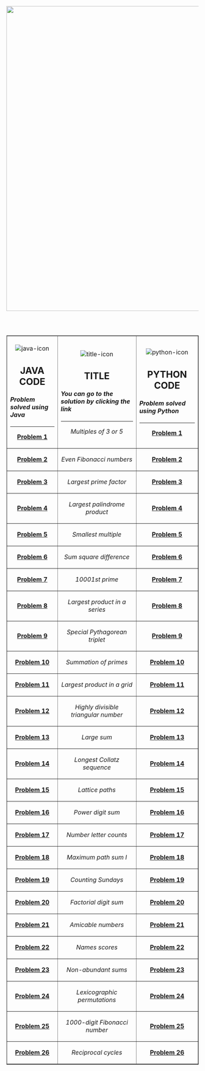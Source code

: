 </br>
<div align="center">
  <img src="https://user-images.githubusercontent.com/72516854/222898457-6cb7af06-a1d9-4580-8534-351a2923d112.gif" width="800" />
</div>

</br> </br>

<div align="center">
<table border="1">
<tr>
<td>
<div align="center">
</br>
<img src="https://user-images.githubusercontent.com/72516854/222920816-b993b63c-56ab-4af7-8b5a-10b5d6aa68ca.gif" alt="java-icon" />
</div>
<h2 align="center">JAVA CODE</h2>
<h4>
<strong><em>Problem solved using Java</em></strong>
</h4>
<hr />
<p align="center">
<a
href="https://github.com/mces58/ProjectEuler/blob/main/Java/Problem1/src/Main.java">
<strong>Problem 1</strong>
</a>
</p>
</td>
<td>
<div align="center">
</br>
<img src="https://user-images.githubusercontent.com/72516854/222920852-6cbec805-4739-4e61-90e1-6916b397300e.gif" alt="title-icon" />
</div>
<h2 align="center">TITLE</h2>
<h4>
<strong>
<em> You can go to the solution by clicking the link </em>
</strong>
</h4>
<hr />
<p align="center"><em>Multiples of 3 or 5</em></p>
</td>
<td>
<div align="center">
</br>
<img src="https://user-images.githubusercontent.com/72516854/222920773-56faad77-c097-4436-980e-ed1266a459b9.gif" alt="python-icon" />
</div>
<h2 align="center">PYTHON CODE</h2>
<h4>
<strong><em>Problem solved using Python</em></strong>
</h4>
<hr />
<p align="center">
<a
href="https://github.com/mces58/ProjectEuler/blob/main/Python/Problem1.py">
<strong>Problem 1</strong>
</a>
</p>
</td>
</tr>

<tr>
<td>
<p align="center">
<a
href="https://github.com/mces58/ProjectEuler/blob/main/Java/Problem2/src/Main.java">
<strong>Problem 2</strong>
</a>
</p>
</td>
<td>
<p align="center"><em>Even Fibonacci numbers</em></p>
</td>
<td>
<p align="center">
<a
href="https://github.com/mces58/ProjectEuler/blob/main/Python/Problem2.py">
<strong>Problem 2</strong>
</a>
</p>
</td>
</tr>

<tr>
<td>
<p align="center">
<a
href="https://github.com/mces58/ProjectEuler/blob/main/Java/Problem3/src/Main.java">
<strong>Problem 3</strong>
</a>
</p>
</td>
<td>
<p align="center"><em>Largest prime factor</em></p>
</td>
<td>
<p align="center">
<a
href="https://github.com/mces58/ProjectEuler/blob/main/Python/Problem3.py">
<strong>Problem 3</strong>
</a>
</p>
</td>
</tr>

<tr>
<td>
<p align="center">
<a
href="https://github.com/mces58/ProjectEuler/blob/main/Java/Problem4/src/Main.java">
<strong>Problem 4</strong>
</a>
</p>
</td>
<td>
<p align="center"><em>Largest palindrome product</em></p>
</td>
<td>
<p align="center">
<a
href="https://github.com/mces58/ProjectEuler/blob/main/Python/Problem4.py">
<strong>Problem 4</strong>
</a>
</p>
</td>
</tr>

<tr>
<td>
<p align="center">
<a
href="https://github.com/mces58/ProjectEuler/blob/main/Java/Problem5/src/Main.java">
<strong>Problem 5</strong>
</a>
</p>
</td>
<td>
<p align="center"><em>Smallest multiple</em></p>
</td>
<td>
<p align="center">
<a
href="https://github.com/mces58/ProjectEuler/blob/main/Python/Problem5.py">
<strong>Problem 5</strong>
</a>
</p>
</td>
</tr>

<tr>
<td>
<p align="center">
<a
href="https://github.com/mces58/ProjectEuler/blob/main/Java/Problem6/src/Main.java">
<strong>Problem 6</strong>
</a>
</p>
</td>
<td>
<p align="center"><em>Sum square difference</em></p>
</td>
<td>
<p align="center">
<a
href="https://github.com/mces58/ProjectEuler/blob/main/Python/Problem6.py">
<strong>Problem 6</strong>
</a>
</p>
</td>
</tr>

<tr>
<td>
<p align="center">
<a
href="https://github.com/mces58/ProjectEuler/blob/main/Java/Problem7/src/Main.java">
<strong>Problem 7</strong>
</a>
</p>
</td>
<td>
<p align="center"><em>10001st prime</em></p>
</td>
<td>
<p align="center">
<a
href="https://github.com/mces58/ProjectEuler/blob/main/Python/Problem7.py">
<strong>Problem 7</strong>
</a>
</p>
</td>
</tr>

<tr>
<td>
<p align="center">
<a
href="https://github.com/mces58/ProjectEuler/blob/main/Java/Problem8/src/Main.java">
<strong>Problem 8</strong>
</a>
</p>
</td>
<td>
<p align="center"><em>Largest product in a series</em></p>
</td>
<td>
<p align="center">
<a
href="https://github.com/mces58/ProjectEuler/blob/main/Python/Problem8.py">
<strong>Problem 8</strong>
</a>
</p>
</td>
</tr>

<tr>
<td>
<p align="center">
<a
href="https://github.com/mces58/ProjectEuler/blob/main/Java/Problem9/src/Main.java">
<strong>Problem 9</strong>
</a>
</p>
</td>
<td>
<p align="center"><em>Special Pythagorean triplet</em></p>
</td>
<td>
<p align="center">
<a
href="https://github.com/mces58/ProjectEuler/blob/main/Python/Problem9.py">
<strong>Problem 9</strong>
</a>
</p>
</td>
</tr>

<tr>
<td>
<p align="center">
<a
href="https://github.com/mces58/ProjectEuler/blob/main/Java/Problem10/src/Main.java">
<strong>Problem 10</strong>
</a>
</p>
</td>
<td>
<p align="center"><em>Summation of primes</em></p>
</td>
<td>
<p align="center">
<a
href="https://github.com/mces58/ProjectEuler/blob/main/Python/Problem10.py">
<strong>Problem 10</strong>
</a>
</p>
</td>
</tr>

<tr>
<td>
<p align="center">
<a
href="https://github.com/mces58/ProjectEuler/blob/main/Java/Problem11/src/Main.java">
<strong>Problem 11</strong>
</a>
</p>
</td>
<td>
<p align="center"><em>Largest product in a grid</em></p>
</td>
<td>
<p align="center">
<a
href="https://github.com/mces58/ProjectEuler/blob/main/Python/Problem11.py">
<strong>Problem 11</strong>
</a>
</p>
</td>
</tr>

<tr>
<td>
<p align="center">
<a
href="https://github.com/mces58/ProjectEuler/blob/main/Java/Problem12/src/Main.java">
<strong>Problem 12</strong>
</a>
</p>
</td>
<td>
<p align="center"><em>Highly divisible triangular number</em></p>
</td>

<td>
<p align="center">
<a
href="https://github.com/mces58/ProjectEuler/blob/main/Python/Problem12.py">
<strong>Problem 12</strong>
</a>
</p>
</td>
</tr>

<tr>
<td>
<p align="center">
<a
href="https://github.com/mces58/ProjectEuler/blob/main/Java/Problem13/src/Main.java">
<strong>Problem 13</strong>
</a>
</p>
</td>
<td>
<p align="center"><em>Large sum</em></p>
</td>
<td>
<p align="center">
<a
href="https://github.com/mces58/ProjectEuler/blob/main/Python/Problem13.py">
<strong>Problem 13</strong>
</a>
</p>
</td>
</tr>

<tr>
<td>
<p align="center">
<a
href="https://github.com/mces58/ProjectEuler/blob/main/Java/Problem14/src/Main.java">
<strong>Problem 14</strong>
</a>
</p>
</td>
<td>
<p align="center"><em>Longest Collatz sequence</em></p>
</td>
<td>
<p align="center">
<a
href="https://github.com/mces58/ProjectEuler/blob/main/Python/Problem14.py">
<strong>Problem 14</strong>
</a>
</p>
</td>
</tr>

<tr>
<td>
<p align="center">
<a
href="https://github.com/mces58/ProjectEuler/blob/main/Java/Problem15/src/Main.java">
<strong>Problem 15</strong>
</a>
</p>
</td>
<td>
<p align="center"><em>Lattice paths</em></p>
</td>
<td>
<p align="center">
<a
href="https://github.com/mces58/ProjectEuler/blob/main/Python/Problem15.py">
<strong>Problem 15</strong>
</a>
</p>
</td>
</tr>

<tr>
<td>
<p align="center">
<a
href="https://github.com/mces58/ProjectEuler/blob/main/Java/Problem16/src/Main.java">
<strong>Problem 16</strong>
</a>
</p>
</td>
<td>
<p align="center"><em>Power digit sum</em></p>
</td>
<td>
<p align="center">
<a
href="https://github.com/mces58/ProjectEuler/blob/main/Python/Problem16.py">
<strong>Problem 16</strong>
</a>
</p>
</td>
</tr>

<tr>
<td>
<p align="center">
<a
href="https://github.com/mces58/ProjectEuler/blob/main/Java/Problem17/src/Main.java">
<strong>Problem 17</strong>
</a>
</p>
</td>
<td>
<p align="center"><em>Number letter counts</em></p>
</td>
<td>
<p align="center">
<a
href="https://github.com/mces58/ProjectEuler/blob/main/Python/Problem17.py">
<strong>Problem 17</strong>
</a>
</p>
</td>
</tr>

<tr>
<td>
<p align="center">
<a
href="https://github.com/mces58/ProjectEuler/blob/main/Java/Problem18/src/Main.java">
<strong>Problem 18</strong>
</a>
</p>
</td>
<td>
<p align="center"><em>Maximum path sum I</em></p>
</td>
<td>
<p align="center">
<a
href="https://github.com/mces58/ProjectEuler/blob/main/Python/Problem18.py">
<strong>Problem 18</strong>
</a>
</p>
</td>
</tr>

<tr>
<td>
<p align="center">
<a
href="https://github.com/mces58/ProjectEuler/blob/main/Java/Problem19/src/Main.java">
<strong>Problem 19</strong>
</a>
</p>
</td>
<td>
<p align="center"><em>Counting Sundays</em></p>
</td>
<td>
<p align="center">
<a
href="https://github.com/mces58/ProjectEuler/blob/main/Python/Problem19.py">
<strong>Problem 19</strong>
</a>
</p>
</td>
</tr>

<tr>
<td>
<p align="center">
<a
href="https://github.com/mces58/ProjectEuler/blob/main/Java/Problem20/src/Main.java">
<strong>Problem 20</strong>
</a>
</p>
</td>
<td>
<p align="center"><em>Factorial digit sum</em></p>
</td>
<td>
<p align="center">
<a
href="https://github.com/mces58/ProjectEuler/blob/main/Python/Problem20.py">
<strong>Problem 20</strong>
</a>
</p>
</td>
</tr>

<tr>
<td>
<p align="center">
<a
href="https://github.com/mces58/ProjectEuler/blob/main/Java/Problem21/src/Main.java">
<strong>Problem 21</strong>
</a>
</p>
</td>
<td>
<p align="center"><em>Amicable numbers</em></p>
</td>
<td>
<p align="center">
<a
href="https://github.com/mces58/ProjectEuler/blob/main/Python/Problem21.py">
<strong>Problem 21</strong>
</a>
</p>
</td>
</tr>

<tr>
<td>
<p align="center">
<a
href="https://github.com/mces58/ProjectEuler/blob/main/Java/Problem22/src/Main.java">
<strong>Problem 22</strong>
</a>
</p>
</td>
<td>
<p align="center"><em>Names scores</em></p>
</td>
<td>
<p align="center">
<a
href="https://github.com/mces58/ProjectEuler/blob/main/Python/Problem22.py">
<strong>Problem 22</strong>
</a>
</p>
</td>
</tr>

<tr>
<td>
<p align="center">
<a
href="https://github.com/mces58/ProjectEuler/blob/main/Java/Problem23/src/Main.java">
<strong>Problem 23</strong>
</a>
</p>
</td>
<td>
<p align="center"><em>Non-abundant sums</em></p>
</td>
<td>
<p align="center">
<a
href="https://github.com/mces58/ProjectEuler/blob/main/Python/Problem23.py">
<strong>Problem 23</strong>
</a>
</p>
</td>
</tr>

<tr>
<td>
<p align="center">
<a
href="https://github.com/mces58/ProjectEuler/blob/main/Java/Problem24/src/Main.java">
<strong>Problem 24</strong>
</a>
</p>
</td>
<td>
<p align="center"><em>Lexicographic permutations</em></p>
</td>
<td>
<p align="center">
<a
href="https://github.com/mces58/ProjectEuler/blob/main/Python/Problem24.py">
<strong>Problem 24</strong>
</a>
</p>
</td>
</tr>

<tr>
<td>
<p align="center">
<a
href="https://github.com/mces58/ProjectEuler/blob/main/Java/Problem25/src/Main.java">
<strong>Problem 25</strong>
</a>
</p>
</td>
<td>
<p align="center"><em>1000-digit Fibonacci number</em></p>
</td>
<td>
<p align="center">
<a
href="https://github.com/mces58/ProjectEuler/blob/main/Python/Problem25.py">
<strong>Problem 25</strong>
</a>
</p>
</td>
</tr>

<tr>
<td>
<p align="center">
<a
href="https://github.com/mces58/ProjectEuler/blob/main/Java/Problem26/src/Main.java">
<strong>Problem 26</strong>
</a>
</p>
</td>
<td>
<p align="center"><em>Reciprocal cycles</em></p>
</td>
<td>
<p align="center">
<a
href="https://github.com/mces58/ProjectEuler/blob/main/Python/Problem26.py">
<strong>Problem 26</strong>
</a>
</p>
</td>
</tr>

</table>
</div>
